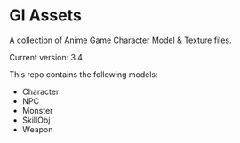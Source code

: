 
# GI Assets
A collection of Anime Game Character Model & Texture files.

Current version: 3.4

This repo contains the following models:
- Character
- NPC
- Monster
- SkillObj
- Weapon
